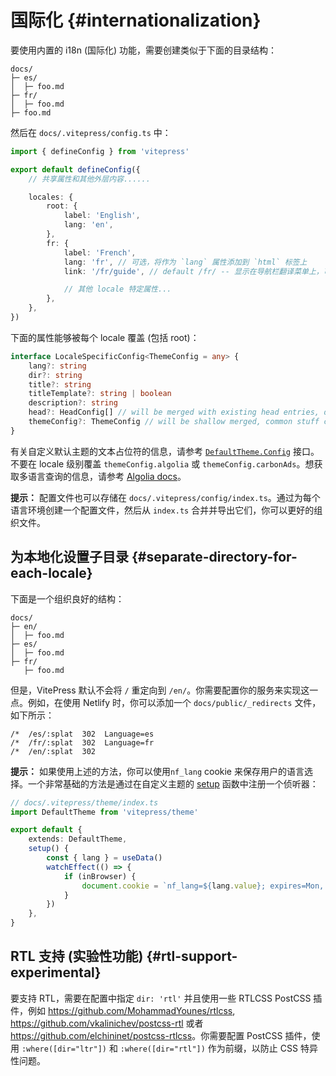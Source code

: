 # 国际化 {#internationalization}

要使用内置的 i18n (国际化) 功能，需要创建类似于下面的目录结构：

```
docs/
├─ es/
│  ├─ foo.md
├─ fr/
│  ├─ foo.md
├─ foo.md
```

然后在 `docs/.vitepress/config.ts` 中：

```ts
import { defineConfig } from 'vitepress'

export default defineConfig({
	// 共享属性和其他外层内容......

	locales: {
		root: {
			label: 'English',
			lang: 'en',
		},
		fr: {
			label: 'French',
			lang: 'fr', // 可选，将作为 `lang` 属性添加到 `html` 标签上
			link: '/fr/guide', // default /fr/ -- 显示在导航栏翻译菜单上，可以是外部的链接

			// 其他 locale 特定属性...
		},
	},
})
```

下面的属性能够被每个 locale 覆盖 (包括 root)：

```ts
interface LocaleSpecificConfig<ThemeConfig = any> {
	lang?: string
	dir?: string
	title?: string
	titleTemplate?: string | boolean
	description?: string
	head?: HeadConfig[] // will be merged with existing head entries, duplicate meta tags are automatically removed
	themeConfig?: ThemeConfig // will be shallow merged, common stuff can be put in top-level themeConfig entry
}
```

有关自定义默认主题的文本占位符的信息，请参考 [`DefaultTheme.Config`](https://github.com/vuejs/vitepress/blob/main/types/default-theme.d.ts) 接口。不要在 locale 级别覆盖 `themeConfig.algolia` 或 `themeConfig.carbonAds`。想获取多语言查询的信息，请参考 [Algolia docs](../reference/default-theme-search#i18n)。

**提示：** 配置文件也可以存储在 `docs/.vitepress/config/index.ts`。通过为每个语言环境创建一个配置文件，然后从 `index.ts` 合并并导出它们，你可以更好的组织文件。

## 为本地化设置子目录 {#separate-directory-for-each-locale}

下面是一个组织良好的结构：

```
docs/
├─ en/
│  ├─ foo.md
├─ es/
│  ├─ foo.md
├─ fr/
   ├─ foo.md
```

但是，VitePress 默认不会将 `/` 重定向到 `/en/`。你需要配置你的服务来实现这一点。例如，在使用 Netlify 时，你可以添加一个 `docs/public/_redirects` 文件，如下所示：

```
/*  /es/:splat  302  Language=es
/*  /fr/:splat  302  Language=fr
/*  /en/:splat  302
```

**提示：** 如果使用上述的方法，你可以使用`nf_lang` cookie 来保存用户的语言选择。一个非常基础的方法是通过在自定义主题的 [setup](./custom-theme#using-a-custom-theme) 函数中注册一个侦听器：

```ts
// docs/.vitepress/theme/index.ts
import DefaultTheme from 'vitepress/theme'

export default {
	extends: DefaultTheme,
	setup() {
		const { lang } = useData()
		watchEffect(() => {
			if (inBrowser) {
				document.cookie = `nf_lang=${lang.value}; expires=Mon, 1 Jan 2024 00:00:00 UTC; path=/`
			}
		})
	},
}
```

## RTL 支持 (实验性功能) {#rtl-support-experimental}

要支持 RTL，需要在配置中指定 `dir: 'rtl'` 并且使用一些 RTLCSS PostCSS 插件，例如 <https://github.com/MohammadYounes/rtlcss>, <https://github.com/vkalinichev/postcss-rtl> 或者 <https://github.com/elchininet/postcss-rtlcss>。你需要配置 PostCSS 插件，使用 `:where([dir="ltr"])` 和 `:where([dir="rtl"])` 作为前缀，以防止 CSS 特异性问题。
